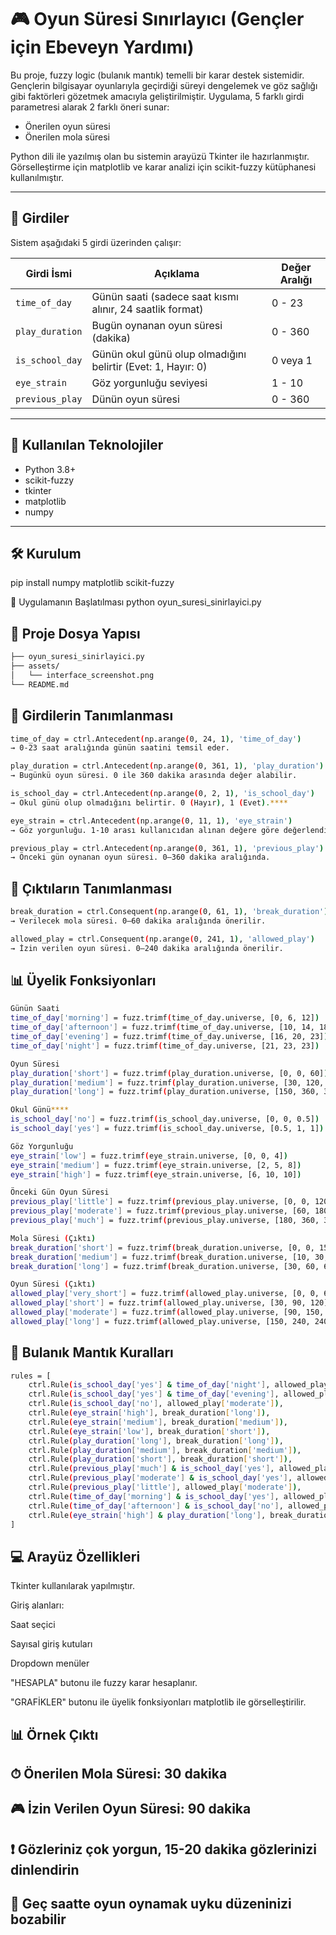 # 🎮 Oyun Süresi Sınırlayıcı (Gençler için Ebeveyn Yardımı)

Bu proje, fuzzy logic (bulanık mantık) temelli bir karar destek sistemidir. Gençlerin bilgisayar oyunlarıyla geçirdiği süreyi dengelemek ve göz sağlığı gibi faktörleri gözetmek amacıyla geliştirilmiştir. Uygulama, 5 farklı girdi parametresi alarak 2 farklı öneri sunar:

- Önerilen oyun süresi
- Önerilen mola süresi

Python dili ile yazılmış olan bu sistemin arayüzü Tkinter ile hazırlanmıştır. Görselleştirme için matplotlib ve karar analizi için scikit-fuzzy kütüphanesi kullanılmıştır.

---

## 🧾 Girdiler

Sistem aşağıdaki 5 girdi üzerinden çalışır:

| Girdi İsmi         | Açıklama                                                                 | Değer Aralığı     |
|--------------------|--------------------------------------------------------------------------|-------------------|
| `time_of_day`      | Günün saati (sadece saat kısmı alınır, 24 saatlik format)                | 0 - 23            |
| `play_duration`    | Bugün oynanan oyun süresi (dakika)                                       | 0 - 360           |
| `is_school_day`    | Günün okul günü olup olmadığını belirtir (Evet: 1, Hayır: 0)              | 0 veya 1          |
| `eye_strain`       | Göz yorgunluğu seviyesi                                                  | 1 - 10            |
| `previous_play`    | Dünün oyun süresi                                                        | 0 - 360           |

---

## 🔧 Kullanılan Teknolojiler

- Python 3.8+
- scikit-fuzzy
- tkinter
- matplotlib
- numpy

---

## 🛠 Kurulum

pip install numpy matplotlib scikit-fuzzy

🚀 Uygulamanın Başlatılması
python oyun_suresi_sinirlayici.py

## 📂 Proje Dosya Yapısı

```bash
├── oyun_suresi_sinirlayici.py
├── assets/
│   └── interface_screenshot.png
└── README.md
``` 
## 📌 Girdilerin Tanımlanması
```bash
time_of_day = ctrl.Antecedent(np.arange(0, 24, 1), 'time_of_day')
→ 0-23 saat aralığında günün saatini temsil eder.

play_duration = ctrl.Antecedent(np.arange(0, 361, 1), 'play_duration')
→ Bugünkü oyun süresi. 0 ile 360 dakika arasında değer alabilir.

is_school_day = ctrl.Antecedent(np.arange(0, 2, 1), 'is_school_day')
→ Okul günü olup olmadığını belirtir. 0 (Hayır), 1 (Evet).****

eye_strain = ctrl.Antecedent(np.arange(0, 11, 1), 'eye_strain')
→ Göz yorgunluğu. 1-10 arası kullanıcıdan alınan değere göre değerlendirilir.

previous_play = ctrl.Antecedent(np.arange(0, 361, 1), 'previous_play')
→ Önceki gün oynanan oyun süresi. 0–360 dakika aralığında.
```

## 📌 Çıktıların Tanımlanması
```bash
break_duration = ctrl.Consequent(np.arange(0, 61, 1), 'break_duration')
→ Verilecek mola süresi. 0–60 dakika aralığında önerilir.

allowed_play = ctrl.Consequent(np.arange(0, 241, 1), 'allowed_play')
→ İzin verilen oyun süresi. 0–240 dakika aralığında önerilir.
```

## 📊 Üyelik Fonksiyonları
```bash
Günün Saati
time_of_day['morning'] = fuzz.trimf(time_of_day.universe, [0, 6, 12])
time_of_day['afternoon'] = fuzz.trimf(time_of_day.universe, [10, 14, 18])
time_of_day['evening'] = fuzz.trimf(time_of_day.universe, [16, 20, 23])
time_of_day['night'] = fuzz.trimf(time_of_day.universe, [21, 23, 23])

Oyun Süresi
play_duration['short'] = fuzz.trimf(play_duration.universe, [0, 0, 60])
play_duration['medium'] = fuzz.trimf(play_duration.universe, [30, 120, 180])
play_duration['long'] = fuzz.trimf(play_duration.universe, [150, 360, 360])

Okul Günü****
is_school_day['no'] = fuzz.trimf(is_school_day.universe, [0, 0, 0.5])
is_school_day['yes'] = fuzz.trimf(is_school_day.universe, [0.5, 1, 1])

Göz Yorgunluğu
eye_strain['low'] = fuzz.trimf(eye_strain.universe, [0, 0, 4])
eye_strain['medium'] = fuzz.trimf(eye_strain.universe, [2, 5, 8])
eye_strain['high'] = fuzz.trimf(eye_strain.universe, [6, 10, 10])

Önceki Gün Oyun Süresi
previous_play['little'] = fuzz.trimf(previous_play.universe, [0, 0, 120])
previous_play['moderate'] = fuzz.trimf(previous_play.universe, [60, 180, 240])
previous_play['much'] = fuzz.trimf(previous_play.universe, [180, 360, 360])

Mola Süresi (Çıktı)
break_duration['short'] = fuzz.trimf(break_duration.universe, [0, 0, 15])
break_duration['medium'] = fuzz.trimf(break_duration.universe, [10, 30, 45])
break_duration['long'] = fuzz.trimf(break_duration.universe, [30, 60, 60])

Oyun Süresi (Çıktı)
allowed_play['very_short'] = fuzz.trimf(allowed_play.universe, [0, 0, 60])
allowed_play['short'] = fuzz.trimf(allowed_play.universe, [30, 90, 120])
allowed_play['moderate'] = fuzz.trimf(allowed_play.universe, [90, 150, 180])
allowed_play['long'] = fuzz.trimf(allowed_play.universe, [150, 240, 240])
```

## 🔁 Bulanık Mantık Kuralları
```bash
rules = [
    ctrl.Rule(is_school_day['yes'] & time_of_day['night'], allowed_play['very_short']),
    ctrl.Rule(is_school_day['yes'] & time_of_day['evening'], allowed_play['short']),
    ctrl.Rule(is_school_day['no'], allowed_play['moderate']),
    ctrl.Rule(eye_strain['high'], break_duration['long']),
    ctrl.Rule(eye_strain['medium'], break_duration['medium']),
    ctrl.Rule(eye_strain['low'], break_duration['short']),
    ctrl.Rule(play_duration['long'], break_duration['long']),
    ctrl.Rule(play_duration['medium'], break_duration['medium']),
    ctrl.Rule(play_duration['short'], break_duration['short']),
    ctrl.Rule(previous_play['much'] & is_school_day['yes'], allowed_play['very_short']),
    ctrl.Rule(previous_play['moderate'] & is_school_day['yes'], allowed_play['short']),
    ctrl.Rule(previous_play['little'], allowed_play['moderate']),
    ctrl.Rule(time_of_day['morning'] & is_school_day['yes'], allowed_play['very_short']),
    ctrl.Rule(time_of_day['afternoon'] & is_school_day['no'], allowed_play['moderate']),
    ctrl.Rule(eye_strain['high'] & play_duration['long'], break_duration['long']),
]
```

## 💻 Arayüz Özellikleri
Tkinter kullanılarak yapılmıştır.

Giriş alanları:

Saat seçici

Sayısal giriş kutuları

Dropdown menüler

"HESAPLA" butonu ile fuzzy karar hesaplanır.

"GRAFİKLER" butonu ile üyelik fonksiyonları matplotlib ile görselleştirilir.

## 📊 Örnek Çıktı

## ⏱ Önerilen Mola Süresi: 30 dakika
## 🎮 İzin Verilen Oyun Süresi: 90 dakika

## ❗ Gözleriniz çok yorgun, 15-20 dakika gözlerinizi dinlendirin
## 🌙 Geç saatte oyun oynamak uyku düzeninizi bozabilir




